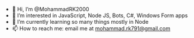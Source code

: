 - 👋 Hi, I’m @MohammadRK2000
- 👀 I’m interested in JavaScript, Node JS, Bots, C#, Windows Form apps
- 🌱 I’m currently learning so many things mostly in Node
- 📫 How to reach me: email me at mohammad.rk791@gmail.com

<!---
MohammadRK2000/MohammadRK2000 is a ✨ special ✨ repository because its `README.md` (this file) appears on your GitHub profile.
You can click the Preview link to take a look at your changes.
--->
